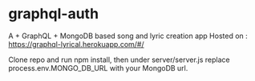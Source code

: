 # graphql-auth
A + GraphQL  + MongoDB based song and lyric creation app
 Hosted on : https://graphql-lyrical.herokuapp.com/#/
 
 Clone repo and run npm install, then under server/server.js replace process.env.MONGO_DB_URL with your MongoDB url.
